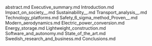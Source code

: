 abstract.md
Executive_summary.md
Introduction.md
Impact_on_society__.md
Sustainability__.md
Transport_analysis__.md
Technology_platforms.md
Safety_6_sigma_method_Proven__.md
Modern_aerodynamics.md
Electric_power_conversion.md
Energy_storage.md
Lightweight_construction.md
Software_and_autonomy.md
State_of_the_art.md
Swedish_research_and_business.md
Conclusions.md